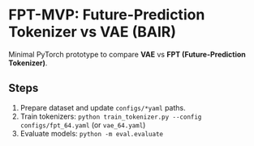 
# FPT-MVP: Future-Prediction Tokenizer vs VAE (BAIR)

Minimal PyTorch prototype to compare **VAE** vs **FPT (Future-Prediction Tokenizer)**.

## Steps
1) Prepare dataset and update `configs/*yaml` paths.
2) Train tokenizers: `python train_tokenizer.py --config configs/fpt_64.yaml` (or `vae_64.yaml`)
3) Evaluate models: `python -m eval.evaluate`
